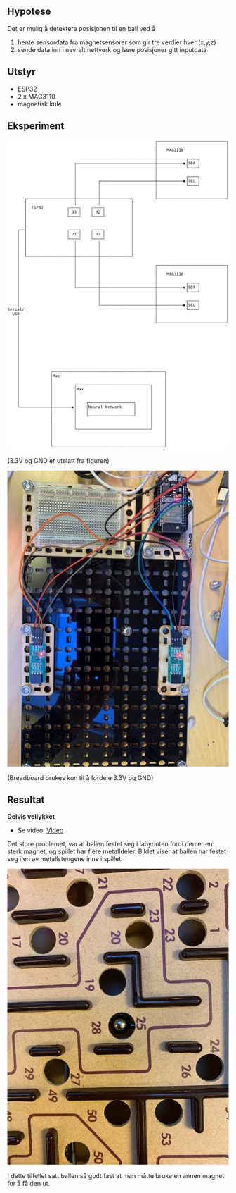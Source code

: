 
## Hypotese

Det er mulig å detektere posisjonen til en ball ved å

1. hente sensordata fra magnetsensorer som gir tre verdier hver (x,y,z)
2. sende data inn i nevralt nettverk og lære posisjoner gitt inputdata 

## Utstyr

* ESP32
* 2 x MAG3110
* magnetisk kule

## Eksperiment

![Oppkobling](./doc/connections.png)

(3.3V og GND er utelatt fra figuren)

![Lab](./doc/Lab.JPG)

(Breadboard brukes kun til å fordele 3.3V og GND)

## Resultat

**Delvis vellykket**

* Se video: [Video](./doc/demo.mp4)

Det store problemet, var at ballen festet seg i labyrinten fordi den er en sterk magnet,
og spillet har flere metalldeler. Bildet viser at ballen har
festet seg i en av metallstengene inne i spillet:

![Stuck ball](./doc/stuckball.jpg)

I dette tilfellet satt ballen så godt fast at man måtte bruke en annen magnet
for å få den ut.

